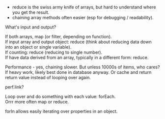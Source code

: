 

- reduce is the swiss army knife of arrays, but hard to understand where you get the result.
- chaining array methods often easier (esp for debugging / readability).

What's input and output?

If both arrays, map (or filter, depending on function).  
If input array and output object: reduce (think about reducing data down into an object or single variable).  
If counting: reduce (reducing to single number).  
If have data derived from an array, typically in a different form: reduce.

Performance - yes, chaining slower. But unless 10000s of items, who cares? If heavy work, likely best done in database anyway. Or cache and return return value instead of looping over again.

perf.link?


Loop over and do something with each value:  forEach.  
Orrr more often map or reduce.

forIn allows easily iterating over properties in an object.